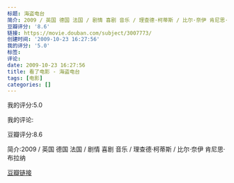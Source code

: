 ```yaml
---
标题: 海盗电台
简介: 2009 / 英国 德国 法国 / 剧情 喜剧 音乐 / 理查德·柯蒂斯 / 比尔·奈伊 肯尼思·布拉纳
豆瓣评分: '8.6'
链接: https://movie.douban.com/subject/3007773/
创建时间: '2009-10-23 16:27:56'
我的评分: '5.0'
标签:
评论:
date: 2009-10-23 16:27:56
title: 看了电影 - 海盗电台
tags: [电影]
categories: []
---
```


我的评分:5.0

我的评论:

豆瓣评分:8.6

简介:2009 / 英国 德国 法国 / 剧情 喜剧 音乐 / 理查德·柯蒂斯 / 比尔·奈伊 肯尼思·布拉纳

[豆瓣链接](https://movie.douban.com/subject/3007773/)

